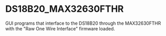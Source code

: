 # DS18B20_MAX32630FTHR
GUI programs that interface to the DS18B20 through the MAX32630FTHR with the "Raw One Wire Interface" firmware loaded.
